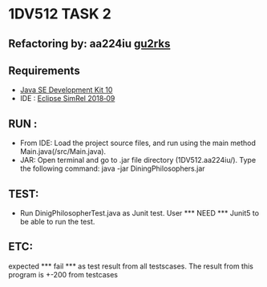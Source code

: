 # 1DV512 TASK 2
## Refactoring by: aa224iu [gu2rks](https://github.com/gu2rks)

## Requirements
* [Java SE Development Kit 10](https://www.oracle.com/technetwork/java/javase/downloads/jdk10-downloads-4416644.html) 
*  IDE : [Eclipse SimRel 2018‑09](https://www.eclipse.org/downloads/)

## RUN :
* From IDE: Load the project source files, and run using the main method Main.java(/src/Main.java).
* JAR:  Open terminal and go to .jar file directory (1DV512.aa224iu/). Type the following command: java -jar DiningPhilosophers.jar

## TEST:
* Run DinigPhilosopherTest.java as Junit test. User *** NEED *** Junit5 to be able to run the test.

## ETC: 
expected *** fail *** as test result from all testscases. The result from this program is +-200 from testcases
